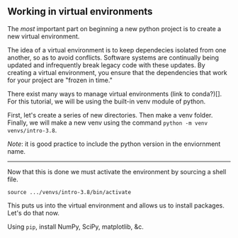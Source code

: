 ## Working in virtual environments

The *most* important part on beginning a new python project is to create a new virtual environment.

The idea of a virtual environment is to keep dependecies isolated from one another, so as to avoid conflicts.
Software systems are continually being updated and infrequently break legacy code with these updates.
By creating a virtual environment, you ensure that the dependencies that work for your project are "frozen in time."

There exist many ways to manage virtual environments (link to conda?)[].
For this tutorial, we will be using the built-in venv module of python.

First, let's create a series of new directories.  Then make a venv folder.  Finally, we will make
a new venv using the command `python -m venv venvs/intro-3.8`.

*Note*: it is good practice to include the python version in the enviornment name.

-----

Now that this is done we must activate the environment by sourcing a shell file.

`source .../venvs/intro-3.8/bin/activate`

This puts us into the virtual environment and allows us to install packages.  Let's do that now.

Using `pip`, install NumPy, SciPy, matplotlib, &c.